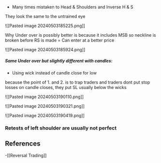 - Many times mistaken to Head & Shoulders and Inverse H & S

They look the same to the untrained eye

![[Pasted image 20240503185225.png]]

Why Under over is possibly better is because it includes MSB so neckline is broken before RS is made = Can enter at a better price

![[Pasted image 20240503185924.png]]

##### Same Under over but slightly different with candles:

- Using wick instead of candle close for low 

because the point of 1. and 2. is to trap traders and traders dont put stop losses on candle closes, they put SL usually below the wicks

![[Pasted image 20240503190110.png]]

![[Pasted image 20240503190321.png]]

![[Pasted image 20240503190419.png]]


### Retests of left shoulder are usually not perfect
## References
<!-- Links to pages not referenced in the content -->
-[[Reversal Trading]]